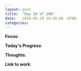 ```yaml
---
layout: post
title:  "Day 26 of 100"
date:   2018-05-10 19:38:00 -0700
categories: 
---
```


**Focus**: 

**Today's Progress**:

**Thoughts**:

**Link to work**: 